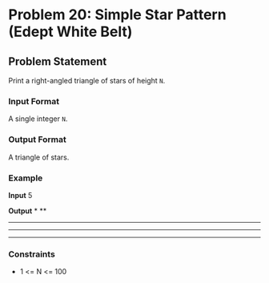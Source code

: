 # Problem 20: Simple Star Pattern (Edept White Belt)

## Problem Statement
Print a right-angled triangle of stars of height `N`.

### Input Format
A single integer `N`.

### Output Format
A triangle of stars.

### Example

**Input**
5

**Output**
*
**
***
****
*****


### Constraints
- 1 <= N <= 100

